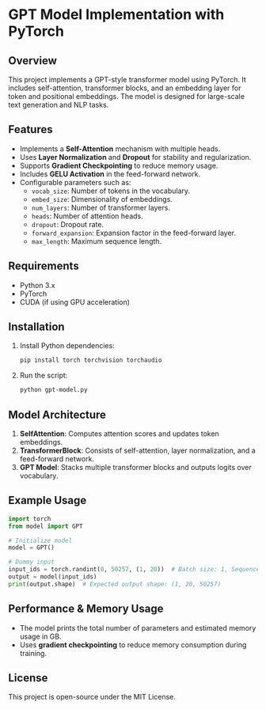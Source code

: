 # GPT Model Implementation with PyTorch

## Overview
This project implements a GPT-style transformer model using PyTorch. It includes self-attention, transformer blocks, and an embedding layer for token and positional embeddings. The model is designed for large-scale text generation and NLP tasks.

## Features
- Implements a **Self-Attention** mechanism with multiple heads.
- Uses **Layer Normalization** and **Dropout** for stability and regularization.
- Supports **Gradient Checkpointing** to reduce memory usage.
- Includes **GELU Activation** in the feed-forward network.
- Configurable parameters such as:
  - `vocab_size`: Number of tokens in the vocabulary.
  - `embed_size`: Dimensionality of embeddings.
  - `num_layers`: Number of transformer layers.
  - `heads`: Number of attention heads.
  - `dropout`: Dropout rate.
  - `forward_expansion`: Expansion factor in the feed-forward layer.
  - `max_length`: Maximum sequence length.

## Requirements
- Python 3.x
- PyTorch
- CUDA (if using GPU acceleration)

## Installation
1. Install Python dependencies:
   ```sh
   pip install torch torchvision torchaudio
   ```
2. Run the script:
   ```sh
   python gpt-model.py
   ```

## Model Architecture
1. **SelfAttention**: Computes attention scores and updates token embeddings.
2. **TransformerBlock**: Consists of self-attention, layer normalization, and a feed-forward network.
3. **GPT Model**: Stacks multiple transformer blocks and outputs logits over vocabulary.

## Example Usage
```python
import torch
from model import GPT

# Initialize model
model = GPT()

# Dummy input
input_ids = torch.randint(0, 50257, (1, 20))  # Batch size: 1, Sequence length: 20
output = model(input_ids)
print(output.shape)  # Expected output shape: (1, 20, 50257)
```

## Performance & Memory Usage
- The model prints the total number of parameters and estimated memory usage in GB.
- Uses **gradient checkpointing** to reduce memory consumption during training.

## License
This project is open-source under the MIT License.

